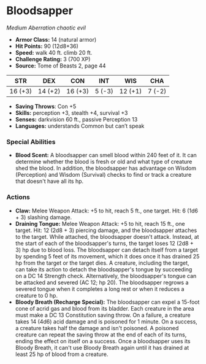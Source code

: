 # Bloodsapper

*Medium* *Aberration* *chaotic evil*

- **Armor Class:** 14 (natural armor)
- **Hit Points:** 90 (12d8+36)
- **Speed:** walk 40 ft. climb 20 ft.
- **Challenge Rating:** 3 (700 XP)
- **Source:** Tome of Beasts 2, page 44

| STR | DEX | CON | INT | WIS | CHA |
| --- | --- | --- | --- | --- | --- |
| 16 (+3) | 14 (+2) | 16 (+3) | 5 (-3) | 12 (+1) | 7 (-2) |

- **Saving Throws**: Con +5
- **Skills:** perception +3, stealth +4, survival +3
- **Senses:** darkvision 60 ft., passive Perception 13
- **Languages:** understands Common but can’t speak

### Special Abilities

- **Blood Scent:** A bloodsapper can smell blood within 240 feet of it. It can determine whether the blood is fresh or old and what type of creature shed the blood. In addition, the bloodsapper has advantage on Wisdom (Perception) and Wisdom (Survival) checks to find or track a creature that doesn't have all its hp.

### Actions

- **Claw:** Melee Weapon Attack: +5 to hit, reach 5 ft., one target. Hit: 6 (1d6 + 3) slashing damage.
- **Draining Tongue:** Melee Weapon Attack: +5 to hit, reach 15 ft., one target. Hit: 12 (2d8 + 3) piercing damage, and the bloodsapper attaches to the target. While attached, the bloodsapper doesn't attack. Instead, at the start of each of the bloodsapper's turns, the target loses 12 (2d8 + 3) hp due to blood loss. The bloodsapper can detach itself from a target by spending 5 feet of its movement, which it does once it has drained 25 hp from the target or the target dies. A creature, including the target, can take its action to detach the bloodsapper's tongue by succeeding on a DC 14 Strength check. Alternatively, the bloodsapper's tongue can be attacked and severed (AC 12; hp 20). The bloodsapper regrows a severed tongue when it completes a long rest or when it reduces a creature to 0 hp.
- **Bloody Breath (Recharge Special):** The bloodsapper can expel a 15-foot cone of acrid gas and blood from its bladder. Each creature in the area must make a DC 13 Constitution saving throw. On a failure, a creature takes 14 (4d6) acid damage and is poisoned for 1 minute. On a success, a creature takes half the damage and isn't poisoned. A poisoned creature can repeat the saving throw at the end of each of its turns, ending the effect on itself on a success. Once a bloodsapper uses its Bloody Breath, it can't use Bloody Breath again until it has drained at least 25 hp of blood from a creature.


